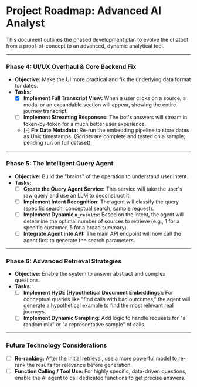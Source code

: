 # Project Roadmap: Advanced AI Analyst

This document outlines the phased development plan to evolve the chatbot from a proof-of-concept to an advanced, dynamic analytical tool.

---

### Phase 4: UI/UX Overhaul & Core Backend Fix
*   **Objective:** Make the UI more practical and fix the underlying data format for dates.
*   **Tasks:**
    - [x] **Implement Full Transcript View:** When a user clicks on a source, a modal or an expandable section will appear, showing the entire journey transcript.
    - [ ] **Implement Streaming Responses:** The bot's answers will stream in token-by-token for a much better user experience.
    - [-] **Fix Date Metadata:** Re-run the embedding pipeline to store dates as Unix timestamps. (Scripts are complete and tested on a sample; pending run on full dataset).

---

### Phase 5: The Intelligent Query Agent
*   **Objective:** Build the "brains" of the operation to understand user intent.
*   **Tasks:**
    - [ ] **Create the Query Agent Service:** This service will take the user's raw query and use an LLM to deconstruct it.
    - [ ] **Implement Intent Recognition:** The agent will classify the query (specific search, conceptual search, sample request).
    - [ ] **Implement Dynamic `n_results`:** Based on the intent, the agent will determine the optimal number of sources to retrieve (e.g., 1 for a specific customer, 5 for a broad summary).
    - [ ] **Integrate Agent into API:** The main API endpoint will now call the agent first to generate the search parameters.

---

### Phase 6: Advanced Retrieval Strategies
*   **Objective:** Enable the system to answer abstract and complex questions.
*   **Tasks:**
    - [ ] **Implement HyDE (Hypothetical Document Embeddings):** For conceptual queries like "find calls with bad outcomes," the agent will generate a hypothetical example to find the most relevant real journeys.
    - [ ] **Implement Dynamic Sampling:** Add logic to handle requests for "a random mix" or "a representative sample" of calls.

---

### Future Technology Considerations
- [ ] **Re-ranking:** After the initial retrieval, use a more powerful model to re-rank the results for relevance before generation.
- [ ] **Function Calling / Tool Use:** For highly specific, data-driven questions, enable the AI agent to call dedicated functions to get precise answers.